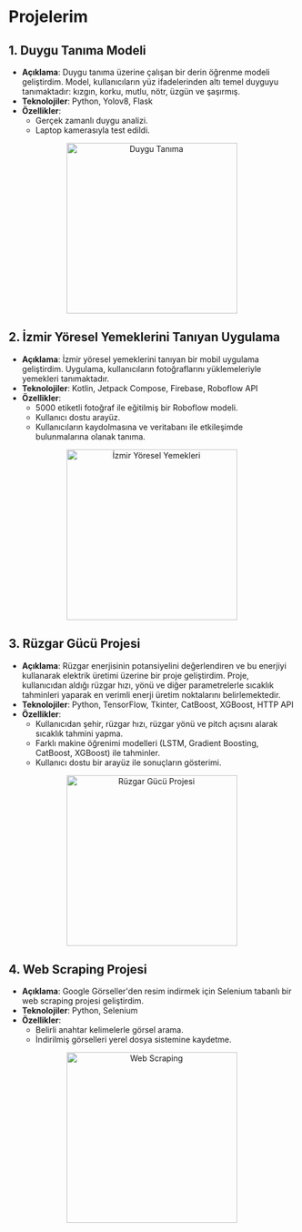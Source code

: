 # Projelerim

## 1. Duygu Tanıma Modeli

- **Açıklama**: Duygu tanıma üzerine çalışan bir derin öğrenme modeli geliştirdim. Model, kullanıcıların yüz ifadelerinden altı temel duyguyu tanımaktadır: kızgın, korku, mutlu, nötr, üzgün ve şaşırmış.
- **Teknolojiler**: Python, Yolov8, Flask
- **Özellikler**:
  - Gerçek zamanlı duygu analizi.
  - Laptop kamerasıyla test edildi.
<div style="text-align: center;">
    <img src="https://github.com/user-attachments/assets/1a9616c2-1f50-4114-b3fe-dc0f5981b9bc" alt="Duygu Tanıma" width="300"/>
</div>

## 2. İzmir Yöresel Yemeklerini Tanıyan Uygulama

- **Açıklama**: İzmir yöresel yemeklerini tanıyan bir mobil uygulama geliştirdim. Uygulama, kullanıcıların fotoğraflarını yüklemeleriyle yemekleri tanımaktadır.
- **Teknolojiler**: Kotlin, Jetpack Compose, Firebase, Roboflow API
- **Özellikler**:
  - 5000 etiketli fotoğraf ile eğitilmiş bir Roboflow modeli.
  - Kullanıcı dostu arayüz.
  - Kullanıcıların kaydolmasına ve veritabanı ile etkileşimde bulunmalarına olanak tanıma.
<div style="text-align: center;">
    <img src="https://github.com/user-attachments/assets/5e5c4e6d-68c9-4d89-8be1-3f7e244a4c79" alt="İzmir Yöresel Yemekleri" width="300"/>
</div>

## 3. Rüzgar Gücü Projesi

- **Açıklama**: Rüzgar enerjisinin potansiyelini değerlendiren ve bu enerjiyi kullanarak elektrik üretimi üzerine bir proje geliştirdim. Proje, kullanıcıdan aldığı rüzgar hızı, yönü ve diğer parametrelerle sıcaklık tahminleri yaparak en verimli enerji üretim noktalarını belirlemektedir.
- **Teknolojiler**: Python, TensorFlow, Tkinter, CatBoost, XGBoost, HTTP API
- **Özellikler**:
  - Kullanıcıdan şehir, rüzgar hızı, rüzgar yönü ve pitch açısını alarak sıcaklık tahmini yapma.
  - Farklı makine öğrenimi modelleri (LSTM, Gradient Boosting, CatBoost, XGBoost) ile tahminler.
  - Kullanıcı dostu bir arayüz ile sonuçların gösterimi.
<div style="text-align: center;">
    <img src="https://github.com/user-attachments/assets/ac88e3c3-2661-4af5-9ec5-d16edcc276fa" alt="Rüzgar Gücü Projesi" width="300"/>
</div>

## 4. Web Scraping Projesi

- **Açıklama**: Google Görseller'den resim indirmek için Selenium tabanlı bir web scraping projesi geliştirdim.
- **Teknolojiler**: Python, Selenium
- **Özellikler**:
  - Belirli anahtar kelimelerle görsel arama.
  - İndirilmiş görselleri yerel dosya sistemine kaydetme.
<div style="text-align: center;">
    <img src="https://github.com/user-attachments/assets/45b07feb-e54f-479f-b104-b5520ec4b0a8" alt="Web Scraping" width="300"/>
</div>
